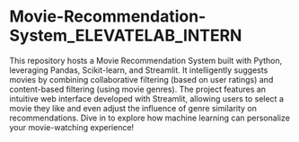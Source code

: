 # Movie-Recommendation-System_ELEVATELAB_INTERN
This repository hosts a Movie Recommendation System built with Python, leveraging Pandas, Scikit-learn, and Streamlit. It intelligently suggests movies by combining collaborative filtering (based on user ratings) and content-based filtering (using movie genres). The project features an intuitive web interface developed with Streamlit, allowing users to select a movie they like and even adjust the influence of genre similarity on recommendations. Dive in to explore how machine learning can personalize your movie-watching experience!
